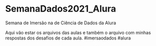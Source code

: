 # SemanaDados2021_Alura
Semana de Imersão na de Ciência de Dados da Alura


Aqui vão estar os arquivos das aulas e também o arquivo com minhas respostas dos desafios de cada aula.
#imersaodados  #alura

